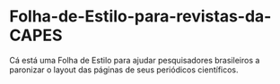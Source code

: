 # Folha-de-Estilo-para-revistas-da-CAPES
Cá está uma Folha de Estilo para ajudar pesquisadores brasileiros a paronizar o layout das páginas de seus periódicos científicos.
